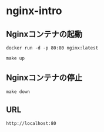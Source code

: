 # nginx-intro
## Nginxコンテナの起動
```
docker run -d -p 80:80 nginx:latest
```
```
make up
```
## Nginxコンテナの停止
```
make down
```
## URL
```
http://localhost:80
```
